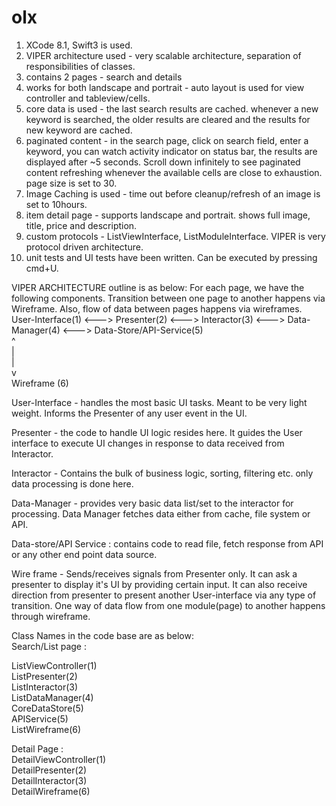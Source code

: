 # olx

1. XCode 8.1, Swift3 is used.  
2. VIPER architecture used - very scalable architecture, separation of responsibilities of classes.  
3. contains 2 pages - search and details  
4. works for both landscape and portrait - auto layout is used for view controller and tableview/cells.  
5. core data is used - the last search results are cached. whenever a new keyword is searched, the older results are cleared and the results for new keyword are cached.  
6. paginated content - in the search page, click on search field, enter a keyword, you can watch activity indicator on status bar, the results are displayed after ~5 seconds. Scroll down infinitely to see paginated content refreshing whenever the available cells are close to exhaustion. page size is set to 30.  
7. Image Caching is used - time out before cleanup/refresh of an image is set to 10hours.
8. item detail page - supports landscape and portrait. shows full image, title, price and description.  
9. custom protocols - ListViewInterface, ListModuleInterface. VIPER is very protocol driven architecture.  
10. unit tests and UI tests have been written. Can be executed by pressing cmd+U.  


VIPER ARCHITECTURE outline is as below:
For each page, we have the following components.
Transition between one page to another happens via Wireframe. Also, flow of data between pages happens via wireframes.
User-Interface(1) <---> Presenter(2) <---> Interactor(3) <---> Data-Manager(4)  <---> Data-Store/API-Service(5)  
                        ^  
                        |  
                        |   
                        v  
                    Wireframe (6)  
  
User-Interface - handles the most basic UI tasks. Meant to be very light weight. Informs the Presenter of any user event in the UI.  
  
Presenter - the code to handle UI logic resides here. It guides the User interface to execute UI changes in response to data received from Interactor.  
  
Interactor - Contains the bulk of business logic, sorting, filtering etc. only data processing is done here.  
  
Data-Manager - provides very basic data list/set to the interactor for processing. Data Manager fetches data either from cache, file system or API.  
  
Data-store/API Service : contains code to read file, fetch response from API or any other end point data source.  
  
Wire frame - Sends/receives signals from Presenter only. It can ask a presenter to display it's UI by providing certain input. It can also receive direction from presenter to present another User-interface via any type of transition. One way of data flow from one module(page) to another happens through wireframe.  
  
Class Names in the code base are as below:  
Search/List page :  
  
ListViewController(1)  
ListPresenter(2)  
ListInteractor(3)  
ListDataManager(4)  
CoreDataStore(5)  
APIService(5)  
ListWireframe(6)  
  
  
Detail Page :  
DetailViewController(1)  
DetailPresenter(2)  
DetailInteractor(3)  
DetailWireframe(6)  
